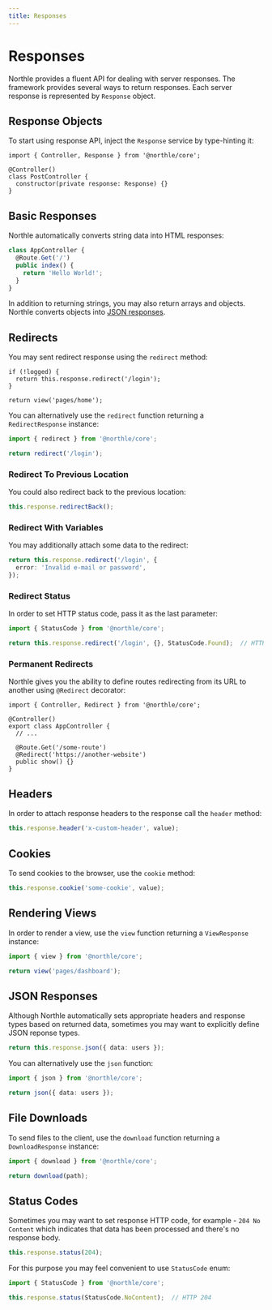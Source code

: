 ```yaml
---
title: Responses
---
```


# Responses

Northle provides a fluent API for dealing with server responses. The framework provides several ways to return responses. Each server response is represented by `Response` object.

## Response Objects

To start using response API, inject the `Response` service by type-hinting it:

```ts{1,5}
import { Controller, Response } from '@northle/core';

@Controller()
class PostController {
  constructor(private response: Response) {}
}
```

## Basic Responses

Northle automatically converts string data into HTML responses:

```ts
class AppController {
  @Route.Get('/')
  public index() {
    return 'Hello World!';
  }
}
```

In addition to returning strings, you may also return arrays and objects. Northle converts objects into [JSON responses](/docs/basics/responses#json-responses).

## Redirects

You may sent redirect response using the `redirect` method:

```ts{2}
if (!logged) {
  return this.response.redirect('/login');
}

return view('pages/home');
```

You can alternatively use the `redirect` function returning a `RedirectResponse` instance:

```ts
import { redirect } from '@northle/core';

return redirect('/login');
```

### Redirect To Previous Location

You could also redirect back to the previous location:

```ts
this.response.redirectBack();
```

### Redirect With Variables

You may additionally attach some data to the redirect:

```ts
return this.response.redirect('/login', {
  error: 'Invalid e-mail or password',
});
```

### Redirect Status

In order to set HTTP status code, pass it as the last parameter:

```ts
import { StatusCode } from '@northle/core';

return this.response.redirect('/login', {}, StatusCode.Found);  // HTTP 302
```

### Permanent Redirects

Northle gives you the ability to define routes redirecting from its URL to another using `@Redirect` decorator:

```ts{1,8}
import { Controller, Redirect } from '@northle/core';

@Controller()
export class AppController {
  // ...

  @Route.Get('/some-route')
  @Redirect('https://another-website')
  public show() {}
}
```

## Headers

In order to attach response headers to the response call the `header` method:

```ts
this.response.header('x-custom-header', value);
```

## Cookies

To send cookies to the browser, use the `cookie` method:

```ts
this.response.cookie('some-cookie', value);
```

## Rendering Views

In order to render a view, use the `view` function returning a `ViewResponse` instance:

```ts
import { view } from '@northle/core';

return view('pages/dashboard');
```

## JSON Responses

Although Northle automatically sets appropriate headers and response types based on returned data, sometimes you may want to explicitly define JSON reponse types.

```ts
return this.response.json({ data: users });
```

You can alternatively use the `json` function:

```ts
import { json } from '@northle/core';

return json({ data: users });
```

## File Downloads

To send files to the client, use the `download` function returning a `DownloadResponse` instance:

```ts
import { download } from '@northle/core';

return download(path);
```

## Status Codes

Sometimes you may want to set response HTTP code, for example - `204 No Content` which indicates that data has been processed and there's no response body.

```ts
this.response.status(204);
```

For this purpose you may feel convenient to use `StatusCode` enum:

```ts
import { StatusCode } from '@northle/core';

this.response.status(StatusCode.NoContent);  // HTTP 204
```
